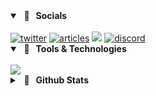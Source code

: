 <details open>
<summary><strong> &nbsp 🍪 &nbsp Socials </strong></summary>
<br>
<div>
<a href="https://twitter.com/phoenicstwt"><img src="https://img.shields.io/badge/Twitter%20-202020?&style=for-the-badge&logo=X&logoColor=white" alt="twitter"></a>
<a href="https://hashnode.com/@The-Phoenics"><img src="https://img.shields.io/badge/Hashnode-e4e4e7?style=for-the-badge&logo=hashnode&logoColor=2563eb" alt="articles" ></a>
<a href="https://the-phoenics.itch.io"><img src="https://img.shields.io/badge/Itch.io-%231DA1F2.svg?&style=for-the-badge&logo=itch.io&logoColor=white&color=fa5c5c"></a>
<a href="https://discordapp.com/users/856245732294000660"><img src="https://img.shields.io/badge/Discord-2c2f33?style=for-the-badge&logo=discord&logoColor=5865F2" alt="discord" ></a>
<!-- <img width="60" height="50" src="https://github.com/The-Phoenics/The-Phoenics/blob/main/img/kitty-chase-pixel.gif" /> -->
</div>
</details>


<details open>
<summary><strong> &nbsp 🔧 &nbsp Tools & Technologies </strong></summary>  
<br>
<div>
<img src="https://skillicons.dev/icons?i=cpp,ts,react,nextjs,expressjs,tailwind,prisma,postgres,mongodb,git,docker">
</div>
</details>


<details>
<summary><strong> &nbsp 👾 &nbsp Github Stats </strong></summary>  
<br>

<div>
      <img src="https://github-readme-stats.vercel.app/api?username=The-Phoenics&show_icons=true&theme=dark#gh-dark-mode-only" width="390">
      <a href="https://git.io/streak-stats"><img src="https://streak-stats.demolab.com?user=The-Phoenics&theme=dark" width="410" alt="" /></a>
</div>

<br>


<div>
    <img src="https://github-readme-activity-graph.vercel.app/graph?username=The-Phoenics&theme=react-dark" width="800">
</div>

<br>

